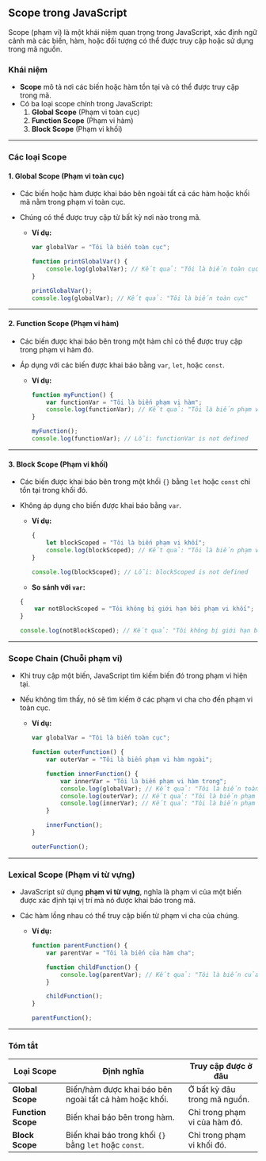 ## Scope trong JavaScript

Scope (phạm vi) là một khái niệm quan trọng trong JavaScript, xác định ngữ cảnh mà các biến, hàm, hoặc đối tượng có thể được truy cập hoặc sử dụng trong mã nguồn.

### **Khái niệm**

- **Scope** mô tả nơi các biến hoặc hàm tồn tại và có thể được truy cập trong mã. 
- Có ba loại scope chính trong JavaScript:
  1. **Global Scope** (Phạm vi toàn cục)
  2. **Function Scope** (Phạm vi hàm)
  3. **Block Scope** (Phạm vi khối)

---

### **Các loại Scope**

#### 1. **Global Scope (Phạm vi toàn cục)**

- Các biến hoặc hàm được khai báo bên ngoài tất cả các hàm hoặc khối mã nằm trong phạm vi toàn cục.
- Chúng có thể được truy cập từ bất kỳ nơi nào trong mã.

    - **Ví dụ:**
        ```javascript
        var globalVar = "Tôi là biến toàn cục";

        function printGlobalVar() {
            console.log(globalVar); // Kết quả: "Tôi là biến toàn cục"
        }

        printGlobalVar();
        console.log(globalVar); // Kết quả: "Tôi là biến toàn cục"
        ```

---

#### 2. **Function Scope (Phạm vi hàm)**

- Các biến được khai báo bên trong một hàm chỉ có thể được truy cập trong phạm vi hàm đó.
- Áp dụng với các biến được khai báo bằng `var`, `let`, hoặc `const`.

    - **Ví dụ:**
        ```javascript
        function myFunction() {
            var functionVar = "Tôi là biến phạm vi hàm";
            console.log(functionVar); // Kết quả: "Tôi là biến phạm vi hàm"
        }

        myFunction();
        console.log(functionVar); // Lỗi: functionVar is not defined
        ```

---

#### 3. **Block Scope (Phạm vi khối)**

- Các biến được khai báo bên trong một khối `{}` bằng `let` hoặc `const` chỉ tồn tại trong khối đó.
- Không áp dụng cho biến được khai báo bằng `var`.

    - **Ví dụ:**
        ```javascript
        {
            let blockScoped = "Tôi là biến phạm vi khối";
            console.log(blockScoped); // Kết quả: "Tôi là biến phạm vi khối"
        }

        console.log(blockScoped); // Lỗi: blockScoped is not defined

        ```
    - **So sánh với `var`:**
    ```javascript
    {
        var notBlockScoped = "Tôi không bị giới hạn bởi phạm vi khối";
    }

    console.log(notBlockScoped); // Kết quả: "Tôi không bị giới hạn bởi phạm vi khối"

    ```

---

### **Scope Chain (Chuỗi phạm vi)**

- Khi truy cập một biến, JavaScript tìm kiếm biến đó trong phạm vi hiện tại.
- Nếu không tìm thấy, nó sẽ tìm kiếm ở các phạm vi cha cho đến phạm vi toàn cục.

    - **Ví dụ:**
        ```javascript
        var globalVar = "Tôi là biến toàn cục";

        function outerFunction() {
            var outerVar = "Tôi là biến phạm vi hàm ngoài";

            function innerFunction() {
                var innerVar = "Tôi là biến phạm vi hàm trong";
                console.log(globalVar); // Kết quả: "Tôi là biến toàn cục"
                console.log(outerVar); // Kết quả: "Tôi là biến phạm vi hàm ngoài"
                console.log(innerVar); // Kết quả: "Tôi là biến phạm vi hàm trong"
            }

            innerFunction();
        }

        outerFunction();

        ```

---

### **Lexical Scope (Phạm vi từ vựng)**

- JavaScript sử dụng **phạm vi từ vựng**, nghĩa là phạm vi của một biến được xác định tại vị trí mà nó được khai báo trong mã.
- Các hàm lồng nhau có thể truy cập biến từ phạm vi cha của chúng.

    - **Ví dụ:**
        ```javascript
        function parentFunction() {
            var parentVar = "Tôi là biến của hàm cha";

            function childFunction() {
                console.log(parentVar); // Kết quả: "Tôi là biến của hàm cha"
            }

            childFunction();
        }

        parentFunction();


        ```

---

### **Tóm tắt**

| Loại Scope        | Định nghĩa                                           | Truy cập được ở đâu                               |
|--------------------|-----------------------------------------------------|--------------------------------------------------|
| **Global Scope**   | Biến/hàm được khai báo bên ngoài tất cả hàm hoặc khối.| Ở bất kỳ đâu trong mã nguồn.                     |
| **Function Scope** | Biến khai báo bên trong hàm.                        | Chỉ trong phạm vi của hàm đó.                   |
| **Block Scope**    | Biến khai báo trong khối `{}` bằng `let` hoặc `const`.| Chỉ trong phạm vi khối đó.                      |
